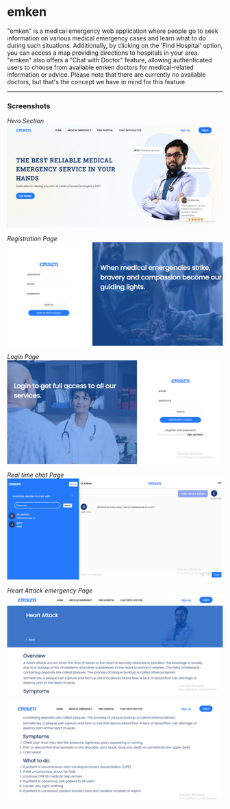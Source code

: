 # emken

"emken" is a medical emergency web application where people go to seek information on various medical emergency cases and learn what to do during such situations. Additionally, by clicking on the 'Find Hospital' option, you can access a map providing directions to hospitals in your area. "emken" also offers a "Chat with Doctor" feature, allowing authenticated users to choose from available emken doctors for medical-related information or advice. Please note that there are currently no available doctors, but that's the concept we have in mind for this feature.

---
### Screenshots

*Hero Section*
![emken_hero section](/screenshots/hero-section.png)

*Registration Page*
![emken_register_page](/screenshots/reg-page.png)

*Login Page*
![emken_login_page](/screenshots/login-page.png)

*Real time chat Page*
![emken_chat_page](/screenshots/chat-with-doc.png)

*Heart Attack emergency Page*
![emken_emergency_page](/screenshots/heart-attack-pg.png)

![emken_emergency_page](/screenshots/heart-attack-pg-cont.png)
